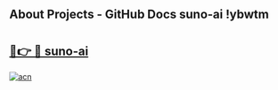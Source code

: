## About Projects - GitHub Docs suno-ai !ybwtm

# <h2><a href="https://andorid.site?title=suno-ai&ref=13PRO">🔗👉 🔴 suno-ai</a></h2>

[![acn](https://github.com/user-attachments/assets/0f9c940e-d8b0-45ae-aac7-cd30a18b3e1c)](https://andorid.site?title=suno-ai&ref=13PRO)

